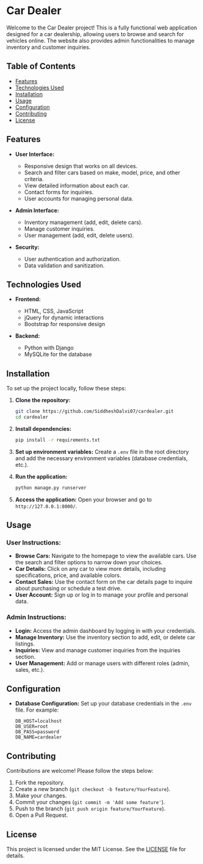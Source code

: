 # Car Dealer

Welcome to the Car Dealer project! This is a fully functional web application designed for a car dealership, allowing users to browse and search for vehicles online. The website also provides admin functionalities to manage inventory and customer inquiries.

## Table of Contents
- [Features](#features)
- [Technologies Used](#technologies-used)
- [Installation](#installation)
- [Usage](#usage)
- [Configuration](#configuration)
- [Contributing](#contributing)
- [License](#license)

## Features
- **User Interface:**
  - Responsive design that works on all devices.
  - Search and filter cars based on make, model, price, and other criteria.
  - View detailed information about each car.
  - Contact forms for inquiries.
  - User accounts for managing personal data.

- **Admin Interface:**
  - Inventory management (add, edit, delete cars).
  - Manage customer inquiries.
  - User management (add, edit, delete users).

- **Security:**
  - User authentication and authorization.
  - Data validation and sanitization.

## Technologies Used
- **Frontend:**
  - HTML, CSS, JavaScript
  - jQuery for dynamic interactions
  - Bootstrap for responsive design

- **Backend:**
  - Python with Django
  - MySQLite for the database

## Installation

To set up the project locally, follow these steps:

1. **Clone the repository:**
   ```bash
   git clone https://github.com/SiddheshDalvi07/cardealer.git
   cd cardealer
   ```

2. **Install dependencies:**
   ```bash
   pip install -r requirements.txt
   ```

3. **Set up environment variables:**
   Create a `.env` file in the root directory and add the necessary environment variables (database credentials, etc.).

4. **Run the application:**
   ```bash
   python manage.py runserver
   ```

5. **Access the application:**
   Open your browser and go to `http://127.0.0.1:8000/`.

## Usage

### User Instructions:
- **Browse Cars:** Navigate to the homepage to view the available cars. Use the search and filter options to narrow down your choices.
- **Car Details:** Click on any car to view more details, including specifications, price, and available colors.
- **Contact Sales:** Use the contact form on the car details page to inquire about purchasing or schedule a test drive.
- **User Account:** Sign up or log in to manage your profile and personal data.

### Admin Instructions:
- **Login:** Access the admin dashboard by logging in with your credentials.
- **Manage Inventory:** Use the inventory section to add, edit, or delete car listings.
- **Inquiries:** View and manage customer inquiries from the inquiries section.
- **User Management:** Add or manage users with different roles (admin, sales, etc.).

## Configuration

- **Database Configuration:**
  Set up your database credentials in the `.env` file. For example:
  ```env
  DB_HOST=localhost
  DB_USER=root
  DB_PASS=password
  DB_NAME=cardealer
  ```

## Contributing

Contributions are welcome! Please follow the steps below:

1. Fork the repository.
2. Create a new branch (`git checkout -b feature/YourFeature`).
3. Make your changes.
4. Commit your changes (`git commit -m 'Add some feature'`).
5. Push to the branch (`git push origin feature/YourFeature`).
6. Open a Pull Request.

## License

This project is licensed under the MIT License. See the [LICENSE](LICENSE) file for details.
